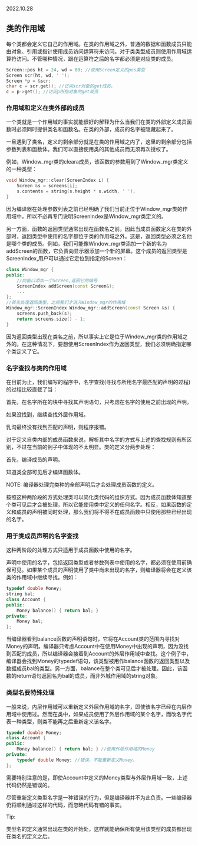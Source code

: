 2022.10.28



## 类的作用域
每个类都会定义它自己的作用域。在类的作用域之外，普通的数据和函数成员只能由对象、引用或指针使用成员访问运算符来访问。对于类类型成员则使用作用域运算符访问。不管哪种情况，跟在运算符之后的名字都必须是对应类的成员。

```c++
Screen::pos ht = 24, wd = 80; //使用Screen定义的pos类型
Screen scr(ht, wd, ' ');
Screen *p = &scr;
char c = scr.get(); //访问scr对象的get成员。
c = p->get(); //访问p所指对象的get成员
```

### 作用域和定义在类外部的成员
一个类就是一个作用域的事实就能很好的解释为什么当我们在类的外部定义成员函数时必须同时提供类名和函数名。在类的外部，成员的名字被隐藏起来了。

一旦遇到了类名，定义的剩余部分就是在类的作用域之内了，这里的剩余部分包括参数列表和函数体。我们可以直接使用类的其他成员而无须再次授权了。

例如，Window_mgr类的cleara成员，该函数的参数用到了Window_mgr类定义的一种类型：

```c++
void Window_mgr::clear(ScreenIndex i) {
    Screen &s = screens[i];
    s.contents = string(s.height * s.width, ' ');
}
```

因为编译器在处理参数列表之前已经明确了我们当前正位于Window_mgr类的作用域中，所以不必再专门说明ScreenIndex是Window_mgr类定义的。

另一方面，函数的返回类型通常出现在函数名之前。因此当成员函数定义在类的外部时，返回类型中使用的名字都位于类的作用域之外。这是，返回类型必须之名他是哪个类的成员。例如，我们可能像Window_mgr类添加一个新的名为addScreen的函数，它负责向显示器添加一个新的屏幕。这个成员的返回类型是ScreenIndex,用户可以通过它定位到指定的Screen：

```c++
class Window_mgr {
public:
    //向窗口添加一个Screen,返回它的编号
    ScreenIndex addScreen(const Screen&);
    ...
};
//首先处理返回类型，之后我们才进入Window_mgr的作用域
Window_mgr::ScreenIndex Window_mgr::addScreen(const Screen &s) {
    screens.push_back(s);
    return screens.size() - 1;
}
```

因为返回类型出现在类名之前，所以事实上它是位于Window_mgr类的作用域之外的。在这种情况下，要想使用ScreenIndex作为返回类型，我们必须明确指定哪个类定义了它。

### 名字查找与类的作用域
在目前为止，我们编写的程序中，名字查找(寻找与所用名字最匹配的声明的过程)的过程比较直截了当：

首先，在名字所在的块中寻找其声明语句，只考虑在名字的使用之前出现的声明。

如果没找到，继续查找外层作用域。

乳沟最终没有找到匹配的声明，则程序报错。

对于定义自类内部的成员函数来说，解析其中名字的方式与上述的查找规则有所区别，不过在当前的例子中体现的不太明显。类的定义分两步处理：

首先，编译成员的声明。

知道类全部可见后才编译函数体。

NOTE:
编译器处理完类种的全部声明后才会处理成员函数的定义。

按照这种两阶段的方式处理类可以简化类代码的组织方式。因为成员函数体知道整个类可见后才会被处理，所以它能使用类中定义的任何名字。相反，如果函数的定义和成员的声明被同时处理，那么我们将不得不在成员函数中只使用那些已经出现的名字。

### 用于类成员声明的名字查找
这种两阶段的处理方式只适用于成员函数中使用的名字。

声明中使用的名字，包括返回类型或者参数列表中使用的名字，都必须在使用前确保可见。如果某个成员的声明使用了类中尚未出现的名字，则编译器将会在定义该类的作用域中继续寻找。例如：

```c++
typedef double Money;
string bal;
class Account {
public:
    Money balance() { return bal; }
private:
    Money bal;
};
```

当编译器看到balance函数的声明语句时，它将在Account类的范围内寻找对Money的声明。编译器只考虑Account中在使用Money中出现的声明，因为没找到匹配的成员，所以编译器会接着到Account的外层作用域中查找。这个例子中，编译器会找到Money的typedef语句，该类型被用作balance函数的返回类型以及数据成员bal的类型。另一方面，balance在整个类可见后才被处理，因此，该函数的return语句返回名为bal的成员，而非外城作用域的string对象。

### 类型名要特殊处理
一般来说，内层作用域可以重新定义外层作用域的名字，即使该名字已经在内层作用域中使用过。然而在类中，如果成员使用了外层作用域的某个名字，而改名字代表一种类型，则类不能再之后重新定义该名字。

```c++
typedef double Money;
class Account {
public:
    Money balance() { return bal; } //使用外层作用域的Money
private:
    typedef double Money; //错误，不能重新定义Money。
};
```

需要特别注意的是，即使Account中定义的Money类型与外层作用域一致，上述代码仍然是错误的。

尽管重新定义类型名字是一种错误的行为，但是编译器并不为此负责。一些编译器仍将顺利通过这样的代码，而忽略代码有错的事实。

Tip:

类型名的定义通常出现在类的开始处，这样就能确保所有使用该类型的成员都出现在类名的定义之后。

